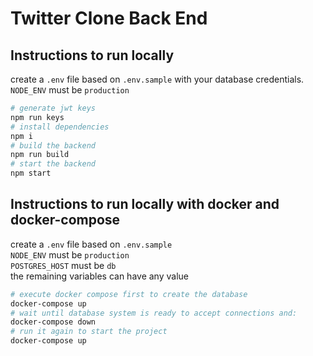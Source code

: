 # Twitter Clone Back End

## Instructions to run locally

create a `.env` file based on `.env.sample` with your database credentials. \
`NODE_ENV` must be `production`
```bash
# generate jwt keys
npm run keys
# install dependencies
npm i
# build the backend
npm run build
# start the backend 
npm start
```

## Instructions to run locally with docker and docker-compose

create a `.env` file based on `.env.sample` \
`NODE_ENV` must be `production` \
`POSTGRES_HOST` must be `db` \
the remaining variables can have any value
```bash
# execute docker compose first to create the database 
docker-compose up
# wait until database system is ready to accept connections and:
docker-compose down
# run it again to start the project
docker-compose up
```
